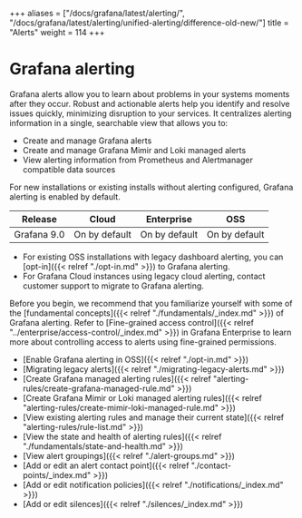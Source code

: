 +++
aliases = ["/docs/grafana/latest/alerting/", "/docs/grafana/latest/alerting/unified-alerting/difference-old-new/"]
title = "Alerts"
weight = 114
+++

# Grafana alerting

Grafana alerts allow you to learn about problems in your systems moments after they occur. Robust and actionable alerts help you identify and resolve issues quickly, minimizing disruption to your services. It centralizes alerting information in a single, searchable view that allows you to:

- Create and manage Grafana alerts
- Create and manage Grafana Mimir and Loki managed alerts
- View alerting information from Prometheus and Alertmanager compatible data sources

For new installations or existing installs without alerting configured, Grafana alerting is enabled by default.

| Release     | Cloud         | Enterprise    | OSS           |
| ----------- | ------------- | ------------- | ------------- |
| Grafana 9.0 | On by default | On by default | On by default |

- For existing OSS installations with legacy dashboard alerting, you can [opt-in]({{< relref "./opt-in.md" >}}) to Grafana alerting.
- For Grafana Cloud instances using legacy cloud alerting, contact customer support to migrate to Grafana alerting.

Before you begin, we recommend that you familiarize yourself with some of the [fundamental concepts]({{< relref "./fundamentals/_index.md" >}}) of Grafana alerting. Refer to [Fine-grained access control]({{< relref "../enterprise/access-control/_index.md" >}}) in Grafana Enterprise to learn more about controlling access to alerts using fine-grained permissions.

- [Enable Grafana alerting in OSS]({{< relref "./opt-in.md" >}})
- [Migrating legacy alerts]({{< relref "./migrating-legacy-alerts.md" >}})
- [Create Grafana managed alerting rules]({{< relref "alerting-rules/create-grafana-managed-rule.md" >}})
- [Create Grafana Mimir or Loki managed alerting rules]({{< relref "alerting-rules/create-mimir-loki-managed-rule.md" >}})
- [View existing alerting rules and manage their current state]({{< relref "alerting-rules/rule-list.md" >}})
- [View the state and health of alerting rules]({{< relref "./fundamentals/state-and-health.md" >}})
- [View alert groupings]({{< relref "./alert-groups.md" >}})
- [Add or edit an alert contact point]({{< relref "./contact-points/_index.md" >}})
- [Add or edit notification policies]({{< relref "./notifications/_index.md" >}})
- [Add or edit silences]({{< relref "./silences/_index.md" >}})
